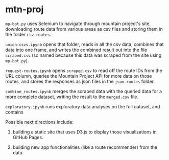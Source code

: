 # mtn-proj

`mp-bot.py` uses Selenium to navigate through mountain project's site, downloading route data from various areas as csv files and storing them in the folder `csv-routes`.

`union-csvs.ipynb` opens that folder, reads in all the csv data,  combines that data into one frame, and writes the combined result out into the file `scraped.csv` (so named because this data was scraped from the site using `mp-bot.py`).

`request-routes.ipynb` opens `scraped.csv` to read off the route IDs from the URL column, queries the Mountain Project API for more data on those routes, and stores the responses as json files in the `json-routes` folder.

`combine_routes.ipynb` merges the scraped data with the queried data for a more complete dataset, writing the result to the `merged.csv` file.

`exploratory.ipynb` runs exploratory data analyses on the full dataset, and contains

Possible next directions include:

1. building a static site that uses D3.js to display those visualizations in GitHub Pages.

2. building new app functionalities (like a route recommender) from the data.
